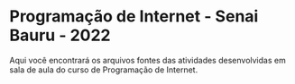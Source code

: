 # Programação de Internet - Senai Bauru - 2022
Aqui você encontrará os arquivos fontes das atividades desenvolvidas em sala de aula do curso de Programação de Internet.
